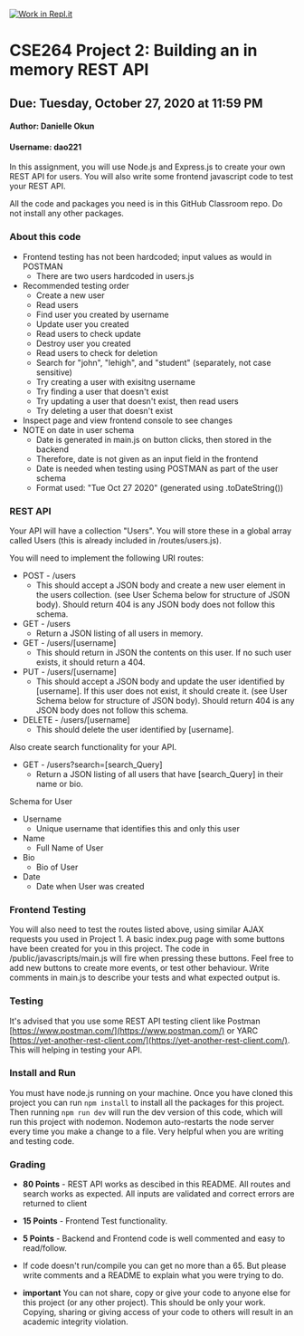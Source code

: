 [![Work in Repl.it](https://classroom.github.com/assets/work-in-replit-14baed9a392b3a25080506f3b7b6d57f295ec2978f6f33ec97e36a161684cbe9.svg)](https://classroom.github.com/online_ide?assignment_repo_id=3400004&assignment_repo_type=AssignmentRepo)
# CSE264 Project 2: Building an in memory REST API
## Due: Tuesday, October 27, 2020 at 11:59 PM
#### Author: Danielle Okun
#### Username: dao221
In this assignment, you will use Node.js and Express.js to create your own REST API for users. You will also write some frontend javascript code to test your REST API.

All the code and packages you need is in this GitHub Classroom repo. Do not install any other packages.

### About this code
* Frontend testing has not been hardcoded; input values as would in POSTMAN
    - There are two users hardcoded in users.js
* Recommended testing order
    * Create a new user
    * Read users
    * Find user you created by username
    * Update user you created
    * Read users to check update
    * Destroy user you created
    * Read users to check for deletion
    * Search for "john", "lehigh", and "student" (separately, not case sensitive)
    * Try creating a user with exisitng username
    * Try finding a user that doesn't exist
    * Try updating a user that doesn't exist, then read users
    * Try deleting a user that doesn't exist
* Inspect page and view frontend console to see changes
* NOTE on date in user schema
    * Date is generated in main.js on button clicks, then stored in the backend
    * Therefore, date is not given as an input field in the frontend
    * Date is needed when testing using POSTMAN as part of the user schema
    * Format used: "Tue Oct 27 2020" (generated using .toDateString())

### REST API
Your API will have a collection "Users". You will store these in a global array called Users (this is already included in /routes/users.js).

You will need to implement the following URI routes:

* POST - /users
  * This should accept a JSON body and create a new user element in the users collection. (see User Schema below for structure of JSON body). Should return 404 is any JSON body does not follow this schema. 
* GET - /users
  * Return a JSON listing of all users in memory.
* GET - /users/[username]
  * This should return in JSON the contents on this user. If no such user exists, it should return a 404.
* PUT - /users/[username]
  * This should accept a JSON body and update the user identified by [username]. If this user does not exist, it should create it. (see User Schema below for structure of JSON body). Should return 404 is any JSON body does not follow this schema. 
* DELETE - /users/[username]
  * This should delete the user identified by [username].

Also create search functionality for your API.
* GET - /users?search=[search_Query]
  * Return a JSON listing of all users that have [search_Query] in their name or bio.


Schema for User
* Username
  * Unique username that identifies this and only this user 
* Name
  * Full Name of User
* Bio
  * Bio of User
* Date
  * Date when User was created


### Frontend Testing
You will also need to test the routes listed above, using similar AJAX requests you used in Project 1.  A basic index.pug page with some buttons have been created for you in this project. The code in /public/javascripts/main.js will fire when pressing these buttons. Feel free to add new buttons to create more events, or test other behaviour. Write comments in main.js to describe your tests and what expected output is. 

### Testing
It's advised that you use some REST API testing client like Postman [https://www.postman.com/](https://www.postman.com/) or YARC [https://yet-another-rest-client.com/](https://yet-another-rest-client.com/). This will helping in testing your API. 

### Install and Run
You must have node.js running on your machine. Once you have cloned this project you can run `npm install` to install all the packages for this project. Then running `npm run dev` will run the dev version of this code, which will run this project with nodemon. Nodemon auto-restarts the node server every time you make a change to a file. Very helpful when you are writing and testing code.


### Grading
* **80 Points** - REST API works as descibed in this README. All routes and search works as expected. All inputs are validated and correct errors are returned to client
* **15 Points** - Frontend Test functionality.
* **5 Points** - Backend and Frontend code is well commented and easy to read/follow.

* If code doesn't run/compile you can get no more than a 65. But please write comments and a README to explain what you were trying to do. 
* **important** You can not share, copy or give your code to anyone else for this project (or any other project). This should be only your work. Copying, sharing or giving access of your code to others will result in an academic integrity violation. 



